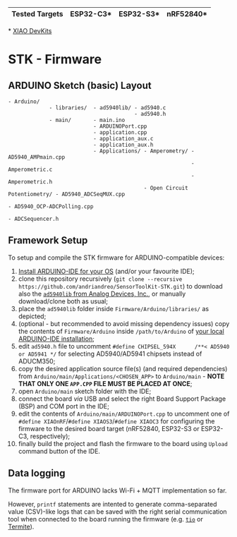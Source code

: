 | Tested Targets | ESP32-C3* | ESP32-S3* | nRF52840* |
| -------------- | --------- | --------- | --------- |

\* [XIAO DevKits](https://wiki.seeedstudio.com/SeeedStudio_XIAO_Series_Introduction/)

# STK - Firmware

## ARDUINO Sketch (basic) Layout

```
- Arduino/
             - libraries/  - ad5940lib/ - ad5940.c
                                        - ad5940.h
             - main/       - main.ino
                           - ARDUINOPort.cpp
                           - application.cpp
                           - application_aux.c
                           - application_aux.h
                           - Applications/ - Amperometry/ - AD5940_AMPmain.cpp
                                                          - Amperometric.c
                                                          - Amperometric.h
                                           - Open Circuit Potentiometry/ - AD5940_ADCSeqMUX.cpp
                                                                         - AD5940_OCP-ADCPolling.cpp
                                                                         - ADCSequencer.h
```

## Framework Setup

To setup and compile the STK firmware for ARDUINO-compatible devices:

1. [Install ARDUINO-IDE for your OS](https://www.arduino.cc/en/software) (and/or your favourite IDE);
1. clone this repository recursively (`git clone --recursive https://github.com/andriandreo/SensorToolKit-STK.git`) to download also the [`ad5940lib` from Analog Devices, Inc.](https://github.com/analogdevicesinc/ad5940lib), or manually download/clone both as usual;
1. place the `ad5940lib` folder inside `Firmware/Arduino/libraries/` as depicted;
1. (optional - but recommended to avoid missing dependency issues) copy the contents of `Firmware/Arduino` inside `/path/to/Arduino` of [your local ARDUINO-IDE installation](https://support.arduino.cc/hc/en-us/articles/4415103213714-Find-sketches-libraries-board-cores-and-other-files-on-your-computer);
1. edit `ad5940.h` file to uncomment `#define CHIPSEL_594X      /**< AD5940 or AD5941 */` for selecting AD5940/AD5941 chipsets instead of ADUCM350;
1. copy the desired application source file(s) (and required dependencies) from `Arduino/main/Applications/<CHOSEN_APP>` to `Arduino/main` - **NOTE THAT ONLY ONE `APP.CPP` FILE MUST BE PLACED AT ONCE**;
1. open `Arduino/main` sketch folder with the IDE;
1. connect the board *via* USB and select the right Board Support Package (BSP) and COM port in the IDE;
1. edit the contents of `Arduino/main/ARDUINOPort.cpp` to uncomment one of `#define XIAOnRF`/`#define XIAOS3`/`#define XIAOC3` for configuring the firmware to the desired board target (nRF52840, ESP32-S3 or ESP32-C3, respectively);
1. finally build the project and flash the firmware to the board using `Upload` command button of the IDE.

## Data logging

The firmware port for ARDUINO lacks Wi-Fi + MQTT implementation so far.

However, `printf` statements are intented to generate comma-separated value (CSV)-like logs that can be saved with the right serial communication tool when connected to the board running the firmware (e.g. [`tio`](https://github.com/tio/tio) or [Termite](https://www.compuphase.com/software_termite.htm)).
